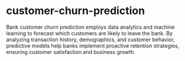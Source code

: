 # customer-churn-prediction
Bank customer churn prediction employs data analytics and machine learning to forecast which customers are likely to leave the bank. By analyzing transaction history, demographics, and customer behavior, predictive models help banks implement proactive retention strategies, ensuring customer satisfaction and business growth.
